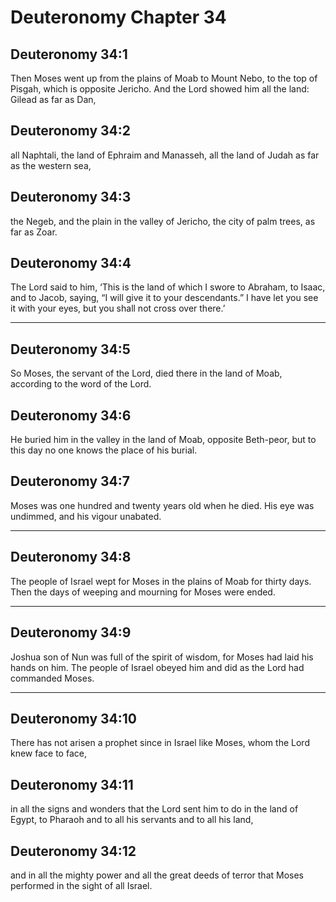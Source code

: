 # Deuteronomy Chapter 34

## Deuteronomy 34:1

Then Moses went up from the plains of Moab to Mount Nebo, to the top of Pisgah, which is opposite Jericho. And the Lord showed him all the land: Gilead as far as Dan,

## Deuteronomy 34:2

all Naphtali, the land of Ephraim and Manasseh, all the land of Judah as far as the western sea,

## Deuteronomy 34:3

the Negeb, and the plain in the valley of Jericho, the city of palm trees, as far as Zoar.

## Deuteronomy 34:4

The Lord said to him, ‘This is the land of which I swore to Abraham, to Isaac, and to Jacob, saying, “I will give it to your descendants.” I have let you see it with your eyes, but you shall not cross over there.’

---

## Deuteronomy 34:5

So Moses, the servant of the Lord, died there in the land of Moab, according to the word of the Lord.

## Deuteronomy 34:6

He buried him in the valley in the land of Moab, opposite Beth-peor, but to this day no one knows the place of his burial.

## Deuteronomy 34:7

Moses was one hundred and twenty years old when he died. His eye was undimmed, and his vigour unabated.

---

## Deuteronomy 34:8

The people of Israel wept for Moses in the plains of Moab for thirty days. Then the days of weeping and mourning for Moses were ended.

---

## Deuteronomy 34:9

Joshua son of Nun was full of the spirit of wisdom, for Moses had laid his hands on him. The people of Israel obeyed him and did as the Lord had commanded Moses.

---

## Deuteronomy 34:10

There has not arisen a prophet since in Israel like Moses, whom the Lord knew face to face,

## Deuteronomy 34:11

in all the signs and wonders that the Lord sent him to do in the land of Egypt, to Pharaoh and to all his servants and to all his land,

## Deuteronomy 34:12

and in all the mighty power and all the great deeds of terror that Moses performed in the sight of all Israel.